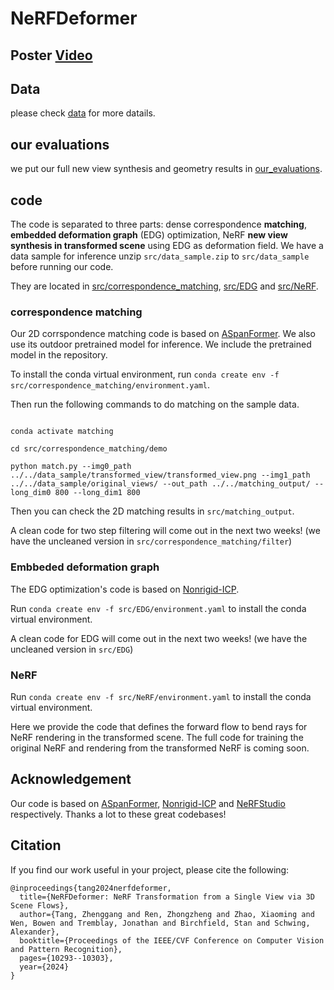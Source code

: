 # NeRFDeformer

## Poster [Video](https://www.youtube.com/watch?v=oZsA6i9g_yM&t=1s)

## Data

please check [data](https://github.com/nerfdeformer/nerfdeformer/blob/main/data) for more datails.

## our evaluations

we put our full new view synthesis and geometry results in [our_evaluations](https://github.com/nerfdeformer/nerfdeformer/blob/main/our_evaluations).

## code

The code is separated to three parts: dense correspondence **matching**, **embedded deformation graph** (EDG) optimization, NeRF **new view synthesis in transformed scene** using EDG as deformation field. We have a data sample for inference unzip `src/data_sample.zip` to `src/data_sample` before running our code.

They are located in [src/correspondence_matching](https://github.com/nerfdeformer/nerfdeformer/blob/main/src/correspondence_matching), [src/EDG](https://github.com/nerfdeformer/nerfdeformer/blob/main/src/EDG) and [src/NeRF](https://github.com/nerfdeformer/nerfdeformer/blob/main/src/NeRF).

### correspondence matching

Our 2D corrspondence matching code is based on [ASpanFormer](https://github.com/apple/ml-aspanformer). We also use its outdoor pretrained model for inference. We include the pretrained model in the repository. 

To install the conda virtual environment, run `conda create env -f src/correspondence_matching/environment.yaml`.

Then run the following commands to do matching on the sample data.

```

conda activate matching

cd src/correspondence_matching/demo

python match.py --img0_path ../../data_sample/transformed_view/transformed_view.png --img1_path ../../data_sample/original_views/ --out_path ../../matching_output/ --long_dim0 800 --long_dim1 800
```

Then you can check the 2D matching results in `src/matching_output`.

A clean code for two step filtering will come out in the next two weeks! (we have the uncleaned version in `src/correspondence_matching/filter`)

### Embbeded deformation graph

The EDG optimization's code is based on [Nonrigid-ICP](https://github.com/rabbityl/Nonrigid-ICP-Pytorch). 

Run `conda create env -f src/EDG/environment.yaml` to install the conda virtual environment.

A clean code for EDG will come out in the next two weeks! (we have the uncleaned version in `src/EDG`)

### NeRF

Run `conda create env -f src/NeRF/environment.yaml` to install the conda virtual environment.

Here we provide the code that defines the forward flow to bend rays for NeRF rendering in the transformed scene. The full code for training the original NeRF and rendering from the transformed NeRF is coming soon. 

## Acknowledgement

Our code is based on [ASpanFormer](https://github.com/apple/ml-aspanformer), [Nonrigid-ICP](https://github.com/rabbityl/Nonrigid-ICP-Pytorch) and [NeRFStudio](https://github.com/nerfstudio-project/nerfstudio) respectively. Thanks a lot to these great codebases!

## Citation
If you find our work useful in your project, please cite the following:

```
@inproceedings{tang2024nerfdeformer,
  title={NeRFDeformer: NeRF Transformation from a Single View via 3D Scene Flows},
  author={Tang, Zhenggang and Ren, Zhongzheng and Zhao, Xiaoming and Wen, Bowen and Tremblay, Jonathan and Birchfield, Stan and Schwing, Alexander},
  booktitle={Proceedings of the IEEE/CVF Conference on Computer Vision and Pattern Recognition},
  pages={10293--10303},
  year={2024}
}
```
